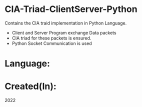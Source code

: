 # CIA-Triad-ClientServer-Python
Contains the CIA traid implementation in Python Language.
* Client and Server Program exchange Data packets
* CIA triad for these packets is ensured.
* Python Socket Communication is used


# Language:

# Created(In):
2022
